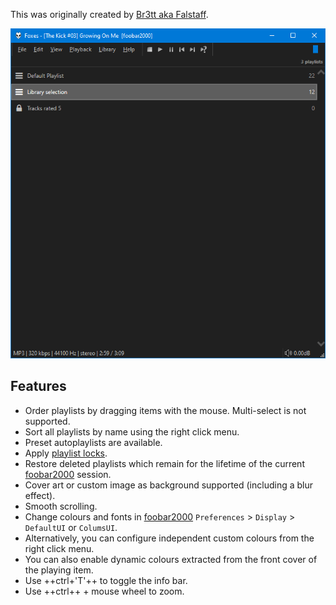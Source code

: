 This was originally created by [Br3tt aka Falstaff](https://www.deviantart.com/br3tt).

![smooth playlist manager](../images/smooth-playlist-manager.png)

## Features
- Order playlists by dragging items with the mouse. Multi-select is not supported.
- Sort all playlists by name using the right click menu.
- Preset autoplaylists are available.
- Apply [playlist locks](../images/playlist-lock.png).
- Restore deleted playlists which remain for the lifetime of the current [foobar2000](https://www.foobar2000.org) session.
- Cover art or custom image as background supported (including a blur effect).
- Smooth scrolling.
- Change colours and fonts in [foobar2000](https://www.foobar2000.org) `Preferences` > `Display` > `DefaultUI` or `ColumsUI`.
- Alternatively, you can configure independent custom colours from the right click menu.
- You can also enable dynamic colours extracted from the front cover of the playing item.
- Use ++ctrl+'T'++ to toggle the info bar.
- Use ++ctrl++ + mouse wheel to zoom.
